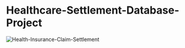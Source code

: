 # Healthcare-Settlement-Database-Project
![Health-Insurance-Claim-Settlement](https://github.com/user-attachments/assets/74f5043c-d408-4a27-b860-3aa965eb0bd0)
